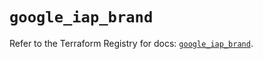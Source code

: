 # `google_iap_brand`

Refer to the Terraform Registry for docs: [`google_iap_brand`](https://registry.terraform.io/providers/hashicorp/google-beta/6.18.0/docs/resources/google_iap_brand).
